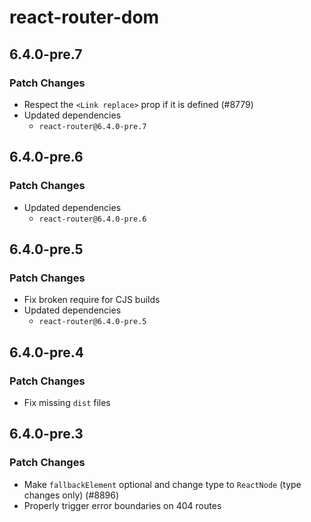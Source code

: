 # react-router-dom

## 6.4.0-pre.7

### Patch Changes

- Respect the `<Link replace>` prop if it is defined (#8779)
- Updated dependencies
  - `react-router@6.4.0-pre.7`

## 6.4.0-pre.6

### Patch Changes

- Updated dependencies
  - `react-router@6.4.0-pre.6`

## 6.4.0-pre.5

### Patch Changes

- Fix broken require for CJS builds
- Updated dependencies
  - `react-router@6.4.0-pre.5`

## 6.4.0-pre.4

### Patch Changes

- Fix missing `dist` files

## 6.4.0-pre.3

### Patch Changes

- Make `fallbackElement` optional and change type to `ReactNode` (type changes only) (#8896)
- Properly trigger error boundaries on 404 routes
